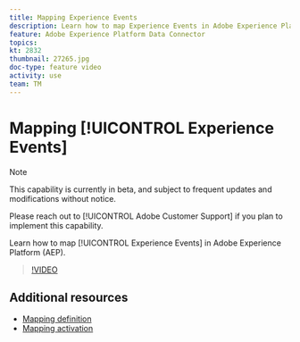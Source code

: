```yaml
---
title: Mapping Experience Events
description: Learn how to map Experience Events in Adobe Experience Platform (AEP)
feature: Adobe Experience Platform Data Connector
topics: 
kt: 2832
thumbnail: 27265.jpg
doc-type: feature video
activity: use
team: TM
---
```


# Mapping [!UICONTROL Experience Events]

>[!NOTE]
>
>This capability is currently in beta, and subject to frequent updates and modifications without notice.
>
>Please reach out to [!UICONTROL Adobe Customer Support] if you plan to implement this capability.

Learn how to map [!UICONTROL Experience Events] in Adobe Experience Platform (AEP).

>[!VIDEO](https://video.tv.adobe.com/v/27265?quality=12)

## Additional resources

* [Mapping definition](https://docs.adobe.com/content/help/en/campaign-standard/using/administrating/mapping-campaign-and-aep-data/aep-mapping-definition.html)
* [Mapping activation](https://docs.adobe.com/content/help/en/campaign-standard/using/administrating/mapping-campaign-and-aep-data/aep-mapping-activation.html)
  